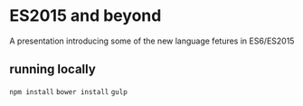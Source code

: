 # ES2015 and beyond
A presentation introducing some of the new language fetures in ES6/ES2015

## running locally
```npm install```
```bower install```
```gulp```
